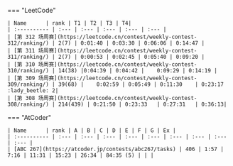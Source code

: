 

=== "LeetCode"

    | Name      | rank | T1 | T2 | T3 | T4|
    | :---------- | :--- | :--- | :--- | :--- | :--- |
    | [第 312 场周赛](https://leetcode.cn/contest/weekly-contest-312/ranking/) | 2(7) | 0:01:40	| 0:03:30 |	0:06:06 | 0:14:47 |
    | [第 311 场周赛](https://leetcode.cn/contest/weekly-contest-311/ranking/) | 2(7) | 0:00:53 | 0:02:45 |	0:05:40 | 0:09:20 |
    | [第 310 场周赛](https://leetcode.cn/contest/weekly-contest-310/ranking/) | 14(38) |0:04:39 | 0:04:42 |	0:09:29 | 0:14:19 |
    | [第 309 场周赛](https://leetcode.cn/contest/weekly-contest-309/ranking/) | 39(68) |	 0:02:59 | 0:05:49 | 0:11:30	| 0:23:17 :lady_beetle: 2|
    | [第 308 场周赛](https://leetcode.cn/contest/weekly-contest-308/ranking/) | 214(439) |	0:21:50 | 0:23:33	| 0:27:31	| 0:36:13|

=== "AtCoder"

    | Name      | rank | A | B | C | D | E | F | G | Ex |
    | :---------- | :--- | :--- | :--- | :--- | :--- | :--- | :--- | :--- | :--- |
    | [ABC 267](https://atcoder.jp/contests/abc267/tasks) | 406 | 1:57 | 7:16 | 11:31 | 15:23 | 26:34 | 84:35 (5) | | |
